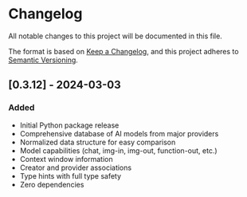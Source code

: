 # Changelog

All notable changes to this project will be documented in this file.

The format is based on [Keep a Changelog](https://keepachangelog.com/en/1.0.0/),
and this project adheres to [Semantic Versioning](https://semver.org/spec/v2.0.0.html).

## [0.3.12] - 2024-03-03

### Added
- Initial Python package release
- Comprehensive database of AI models from major providers
- Normalized data structure for easy comparison
- Model capabilities (chat, img-in, img-out, function-out, etc.)
- Context window information
- Creator and provider associations
- Type hints with full type safety
- Zero dependencies 
